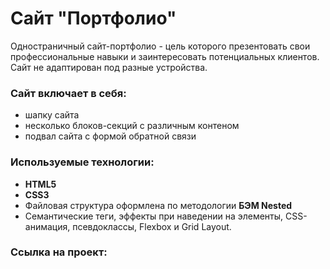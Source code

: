# Сайт "Портфолио"

Одностраничный сайт-портфолио - цель которого презентовать свои профессиональные навыки и заинтересовать потенциальных клиентов.  
Сайт не адаптирован под разные устройства.

### Сайт включает в себя:
- шапку сайта
- несколько блоков-секций с различным контеном
- подвал сайта с формой обратной связи

### Используемые технологии:
* **HTML5**
* **CSS3**
* Файловая структура оформлена по методологии **БЭМ Nested**
* Семантические теги, эффекты при наведении на элементы, CSS-анимация, псевдоклассы, Flexbox и Grid Layout.

### Ссылка на проект:

